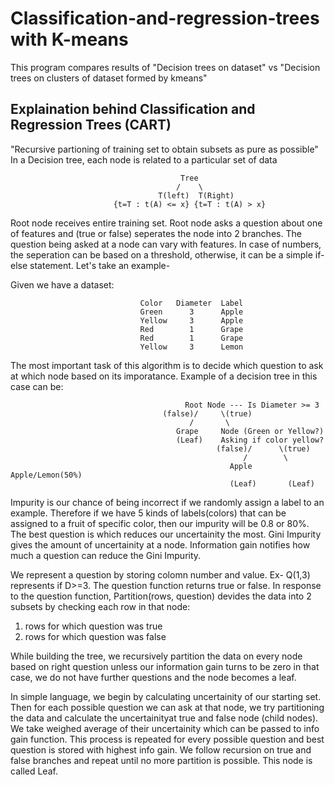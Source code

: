 # Classification-and-regression-trees with K-means
This program compares results of "Decision trees on dataset" vs "Decision trees on clusters of dataset formed by kmeans"

## Explaination behind Classification and Regression Trees (CART)
"Recursive partioning of training set to obtain subsets as pure as possible"
In a Decision tree, each node is related to a particular set of data

                                          Tree
                                         /    \
                                     T(left)  T(Right)
                           {t=T : t(A) <= x} {t=T : t(A) > x}
                           
Root node receives entire training set. Root node asks a question about one of features and (true or false) seperates the node into 2 branches. 
The question being asked at a node can vary with features. In case of numbers, the seperation can be based on a threshold, otherwise, it can be a simple if-else statement. 
Let's take an example-

Given we have a dataset:

                                 Color   Diameter  Label
                                 Green      3      Apple
                                 Yellow     3      Apple
                                 Red        1      Grape
                                 Red        1      Grape
                                 Yellow     3      Lemon
                                 
The most important task of this algorithm is to decide which question to ask at which node based on its imporatance. 
Example of a decision tree in this case can be:

                                           Root Node --- Is Diameter >= 3
                                      (false)/     \(true)
                                            /       \
                                         Grape     Node (Green or Yellow?)
                                         (Leaf)    Asking if color yellow?
                                                  (false)/      \(true)
                                                        /        \
                                                     Apple    Apple/Lemon(50%)
                                                     (Leaf)       (Leaf)
                                                     
Impurity is our chance of being incorrect if we randomly assign a label to an example. Therefore if we have 5 kinds of labels(colors) that can be assigned to a fruit of specific color, then our impurity will be 0.8 or 80%. The best question is which reduces our uncertainity the most. 
Gini Impurity gives the amount of uncertainity at a node. Information gain notifies how much a question can reduce the Gini Impurity.

We represent a question by storing colomn number and value. Ex- Q(1,3) represents if D>=3. The question function returns true or false. In response to the question function, Partition(rows, question) devides the data into 2 subsets by checking each row in that node: 

1. rows for which question was true
2. rows for which question was false

While building the tree, we recursively partition the data on every node based on right question unless our information gain turns to be zero in that case, we do not have further questions and the node becomes a leaf.

In simple language, we begin by calculating uncertainity of our starting set. Then for each possible question we can ask at that node, we try partitioning the data and calculate the uncertainityat true and false node (child nodes). We take weighed average of their uncertainity which can be passed to info gain function. This process is repeated for every possible question and best question is stored with highest info gain. We follow recursion on true and false branches and repeat until no more partition is possible. This node is called Leaf.
